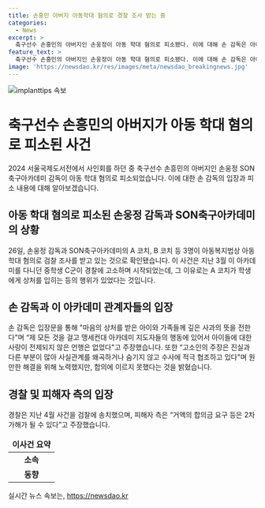 ```yaml
---
title: 손흥민 아버지 아동학대 혐의로 경찰 조사 받는 중
categories:
  - News
excerpt: >
  축구선수 손흥민의 아버지인 손웅정이 아동 학대 혐의로 피소됐다. 이에 대해 손 감독은 아이들에 대한 사랑이 전제되지 않은 행동은 없었다고 주장하며 합의금 요구를 거부했다. 아이에게 성적 폭력을 행사했다는 주장과 관련하여 수사가 진행 중이며, 경찰은 이를 검찰에 송치했다. (150자)
feature_text: >
  축구선수 손흥민의 아버지인 손웅정이 아동 학대 혐의로 피소됐다. 이에 대해 손 감독은 아이들에 대한 사랑이 전제되지 않은 행동은 없었다고 주장하며 합의금 요구를 거부했다. 아이에게 성적 폭력을 행사했다는 주장과 관련하여 수사가 진행 중이며, 경찰은 이를 검찰에 송치했다. (150자)
image: 'https://newsdao.kr/res/images/meta/newsdao_breakingnews.jpg'
---
```


<p><img src="https://newsdao.kr/res/images/meta/newsdao_breakingnews.jpg" alt="implanttips 속보" /></p>

<h1 data-ke-size="size26"><b>축구선수 손흥민의 아버지가 아동 학대 혐의로 피소된 사건</b></h1>

<p data-ke-size="size16">2024 서울국제도서전에서 사인회를 하던 중 축구선수 손흥민의 아버지인 손웅정 SON축구아카데미 감독이 아동 학대 혐의로 피소되었습니다. 이에 대한 손 감독의 입장과 피소 내용에 대해 알아보겠습니다.</p>

<h2 data-ke-size="size24"><b>아동 학대 혐의로 피소된 손웅정 감독과 SON축구아카데미의 상황</b></h2>

<p data-ke-size="size16">26일, 손웅정 감독과 SON축구아카데미의 A 코치, B 코치 등 3명이 아동복지법상 아동 학대 혐의로 검찰 조사를 받고 있는 것으로 확인됐습니다. 이 사건은 지난 3월 이 아카데미를 다니던 중학생 C군이 경찰에 고소하며 시작되었는데, 그 이유로는 A 코치가 학생에게 상처를 입히는 등의 행위가 있었다는 것입니다.</p>

<h2 data-ke-size="size24"><b>손 감독과 이 아카데미 관계자들의 입장</b></h2>

<p data-ke-size="size16">손 감독은 입장문을 통해 "마음의 상처를 받은 아이와 가족들께 깊은 사과의 뜻을 전한다"며 “제 모든 것을 걸고 맹세컨대 아카데미 지도자들의 행동에 있어서 아이들에 대한 사랑이 전제되지 않은 언행은 없었다"고 주장했습니다. 또한 “고소인의 주장은 진실과 다른 부분이 많아 사실관계를 왜곡하거나 숨기지 않고 수사에 적극 협조하고 있다"며 원만한 해결을 위해 노력했지만, 합의에 이르지 못했다는 것을 밝혔습니다.</p>

<h2 data-ke-size="size24"><b>경찰 및 피해자 측의 입장</b></h2>

<p data-ke-size="size16">경찰은 지난 4월 사건을 검찰에 송치했으며, 피해자 측은 “거액의 합의금 요구 등은 2차 가해가 될 수 있다”고 주장했습니다.</p>

<table>
    <thead>
        <tr>
            <td style="text-align: center; height: 17px;"><b>이사건 요약</b></td>
        </tr>
    </thead>
    <tbody>
        <tr>
            <td style="text-align: center; height: 17px;"><b>소속</b></td>
        </tr>
        <tr>
            <td style="text-align: center; height: 17px;"><b>동향</b></td>
        </tr>
    </tbody>
</table>

<p data-ke-size="size16"></p>
실시간 뉴스 속보는, <a href="https://newsdao.kr" rel="dofollow">https://newsdao.kr</a>



